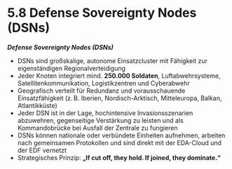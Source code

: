 # 5.8 Defense Sovereignty Nodes (DSNs)

_**Defense Sovereignty Nodes (DSNs)**_

* DSNs sind großskalige, autonome Einsatzcluster mit Fähigkeit zur eigenständigen Regionalverteidigung
* Jeder Knoten integriert mind. **250.000 Soldaten**, Luftabwehrsysteme, Satellitenkommunikation, Logistikzentren und Cyberabwehr
* Geografisch verteilt für Redundanz und vorausschauende Einsatzfähigkeit (z. B. Iberien, Nordisch-Arktisch, Mitteleuropa, Balkan, Atlantikküste)
* Jeder DSN ist in der Lage, hochintensive Invasionsszenarien abzuwehren, gegenseitige Verstärkung zu leisten und als Kommandobrücke bei Ausfall der Zentrale zu fungieren
* DSNs können nationale oder verbündete Einheiten aufnehmen, arbeiten nach gemeinsamen Protokollen und sind direkt mit der EDA-Cloud und der EDF vernetzt
* Strategisches Prinzip: **„If cut off, they hold. If joined, they dominate.“**
